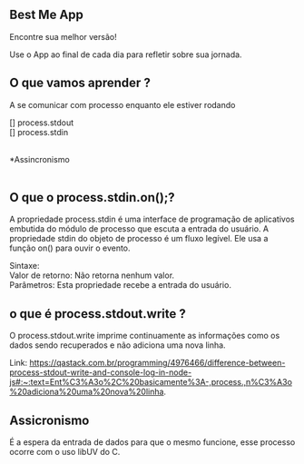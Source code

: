 ## Best Me App

Encontre sua melhor versão!<br>

Use o App ao final de cada dia para refletir sobre sua jornada.<br>

## O que vamos aprender ?

A se comunicar com processo enquanto ele estiver rodando<br>

[] process.stdout<br>
[] process.stdin<br><br>

*Assincronismo<br><br>

## O que o process.stdin.on();?
A propriedade process.stdin é uma interface de programação de aplicativos embutida do módulo de processo que escuta a entrada do usuário. A propriedade stdin do objeto de processo é um fluxo legível. Ele usa a função on() para ouvir o evento.<br>

Sintaxe:<br>
Valor de retorno: Não retorna nenhum valor.<br>
Parâmetros: Esta propriedade recebe a entrada do usuário.<br>

## o que é process.stdout.write ?
O process.stdout.write imprime continuamente as informações como os dados sendo recuperados e não adiciona uma nova linha.<br>

Link: https://qastack.com.br/programming/4976466/difference-between-process-stdout-write-and-console-log-in-node-js#:~:text=Ent%C3%A3o%2C%20basicamente%3A-,process.,n%C3%A3o%20adiciona%20uma%20nova%20linha.

## Assicronismo
É a espera da entrada de dados para que o mesmo funcione, esse processo ocorre com o uso libUV do C.

